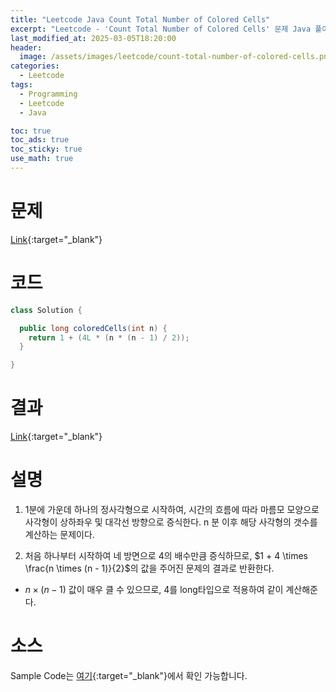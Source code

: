 ```yaml
---
title: "Leetcode Java Count Total Number of Colored Cells"
excerpt: "Leetcode - 'Count Total Number of Colored Cells' 문제 Java 풀이"
last_modified_at: 2025-03-05T18:20:00
header:
  image: /assets/images/leetcode/count-total-number-of-colored-cells.png
categories:
  - Leetcode
tags:
  - Programming
  - Leetcode
  - Java

toc: true
toc_ads: true
toc_sticky: true
use_math: true
---
```

# 문제
[Link](https://leetcode.com/problems/count-total-number-of-colored-cells/){:target="_blank"}

# 코드
```java
class Solution {

  public long coloredCells(int n) {
    return 1 + (4L * (n * (n - 1) / 2));
  }

}
```

# 결과
[Link](https://leetcode.com/problems/count-total-number-of-colored-cells/submissions/1563548976/){:target="_blank"}

# 설명
1. 1분에 가운데 하나의 정사각형으로 시작하여, 시간의 흐름에 따라 마름모 모양으로 사각형이 상하좌우 및 대각선 방향으로 증식한다. n 분 이후 해당 사각형의 갯수를 계산하는 문제이다.

2. 처음 하나부터 시작하여 네 방면으로 4의 배수만큼 증식하므로, $1 + 4 \times \frac{n \times (n - 1)}{2}$의 값을 주어진 문제의 결과로 반환한다.
- $n \times (n - 1)$ 값이 매우 클 수 있으므로, 4를 long타입으로 적용하여 같이 계산해준다.

# 소스
Sample Code는 [여기](https://github.com/GracefulSoul/leetcode/blob/master/src/main/java/gracefulsoul/problems/CountTotalNumberOfColoredCells.java){:target="_blank"}에서 확인 가능합니다.